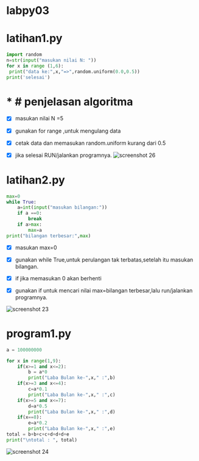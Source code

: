 # labpy03
# **latihan1.py**
```python
import random
n=str(input("masukan nilai N: "))
for x in range (1,6):
 print("data ke:",x,"=>",random.uniform(0.0,0.5))
print('selesai')
```
# * # **penjelasan algoritma**

- [x] masukan nilai N =5

- [x] gunakan for range ,untuk mengulang data 

- [x] cetak data dan memasukan random.uniform kurang dari 0.5

- [x] jika selesai RUN/jalankan programnya.
![screenshot 26](https://user-images.githubusercontent.com/46512724/52929877-c1154700-3378-11e9-98c2-b70862ae0ed4.png)

# **latihan2.py**
```python
max=0
while True:
	a=int(input("masukan bilangan:"))
	if a ==0:
		break
	if a>max:
		max=a
print("bilangan terbesar:",max)
```
- [x] masukan max=0

- [x] gunakan while True,untuk perulangan tak terbatas,setelah itu masukan bilangan.

- [x] if jika memasukan 0 akan berhenti

- [x] gunakan if untuk mencari nilai max=bilangan terbesar,lalu run/jalankan programnya.

![screenshot 23](https://user-images.githubusercontent.com/46512724/52930177-08500780-337a-11e9-8658-ba76fe9c3aec.png)


# **program1.py**
```python
a = 100000000

for x in range(1,9):
    if(x>=1 and x<=2):
        b = a*0
        print("Laba Bulan ke-",x," :",b)
    if(x>=3 and x<=4):
        c=a*0.1
        print("Laba Bulan ke-",x," :",c)
    if(x>=5 and x<=7):
        d=a*0.5
        print("Laba Bulan ke-",x," :",d)
    if(x==8):
        e=a*0.2
        print("Laba Bulan ke-",x," :",e)
total = b+b+c+c+d+d+d+e
print("\ntotal : ", total)     
```
![screenshot 24](https://user-images.githubusercontent.com/46512724/52929895-d5594400-3378-11e9-8e0d-5cf9b69ef337.png)

